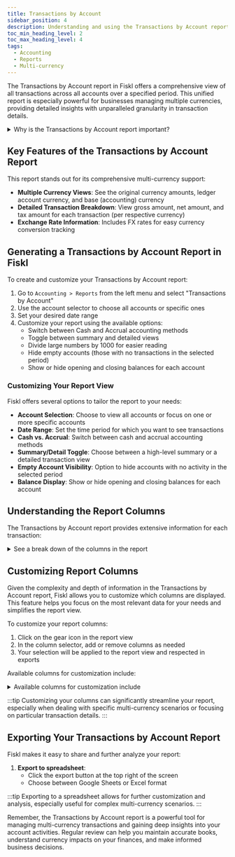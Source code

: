 ```yaml
---
title: Transactions by Account
sidebar_position: 4
description: Understanding and using the Transactions by Account report in Fiskl
toc_min_heading_level: 2
toc_max_heading_level: 4
tags:
  - Accounting
  - Reports
  - Multi-currency
---
```


The Transactions by Account report in Fiskl offers a comprehensive view of all transactions across all accounts over a specified period. This unified report is especially powerful for businesses managing multiple currencies, providing detailed insights with unparalleled granularity in transaction details.

<details>
<summary>Why is the Transactions by Account report important?</summary>

The Transactions by Account report is essential because it:
- Offers a detailed view of all transactions for selected accounts
- Provides multi-currency support at an unprecedented level of detail
- Helps track and reconcile transactions across different currencies
- Allows for in-depth analysis of account activity over time
</details>

## Key Features of the Transactions by Account Report

This report stands out for its comprehensive multi-currency support:

- **Multiple Currency Views**: See the original currency amounts, ledger account currency, and base (accounting) currency
- **Detailed Transaction Breakdown**: View gross amount, net amount, and tax amount for each transaction (per respective currency)
- **Exchange Rate Information**: Includes FX rates for easy currency conversion tracking

## Generating a Transactions by Account Report in Fiskl

To create and customize your Transactions by Account report:

1. Go to `Accounting > Reports` from the left menu and select "Transactions by Account"
2. Use the account selector to choose all accounts or specific ones
3. Set your desired date range
4. Customize your report using the available options:
   - Switch between Cash and Accrual accounting methods
   - Toggle between summary and detailed views
   - Divide large numbers by 1000 for easier reading
   - Hide empty accounts (those with no transactions in the selected period)
   - Show or hide opening and closing balances for each account

### Customizing Your Report View

Fiskl offers several options to tailor the report to your needs:

- **Account Selection**: Choose to view all accounts or focus on one or more specific accounts
- **Date Range**: Set the time period for which you want to see transactions
- **Cash vs. Accrual**: Switch between cash and accrual accounting methods
- **Summary/Detail Toggle**: Choose between a high-level summary or a detailed transaction view
- **Empty Account Visibility**: Option to hide accounts with no activity in the selected period
- **Balance Display**: Show or hide opening and closing balances for each account

## Understanding the Report Columns

The Transactions by Account report provides extensive information for each transaction:

<details>
<summary>See a break down of the columns in the report</summary>


1. **Account**: The name of the account
1. **Date**: The date of the transaction
1. **Type**: The type of transaction (e.g., invoice, expense, transfer)
1. **Name**: The name of the client or vendor
1. **Category**: The category assigned to the transaction
1. **Description**: A brief description of the transaction

**For amounts, the report shows:**

1. **Gross Amount**: Total transaction amount
1. **Net Amount**: Amount excluding tax
1. **Tax Amount**: Tax portion of the transaction

**Each of these amounts (Gross, Net, Tax) is shown in three currencies:::

- **Original Currency**: The currency in which the transaction was originally recorded
- **Account Currency**: The currency of the account (for revenue and expenses, this is the base currency)
- **Base Currency**: Your company's base accounting currency

1. **Balance**: Running balance of the account (if enabled)
1. **Tax Rate**: Applicable tax rate for the transaction
1. **FX Rate**: Exchange rate between the base currency and account currency

</details>

## Customizing Report Columns

Given the complexity and depth of information in the Transactions by Account report, Fiskl allows you to customize which columns are displayed. This feature helps you focus on the most relevant data for your needs and simplifies the report view.

To customize your report columns:

1. Click on the gear icon in the report view
2. In the column selector, add or remove columns as needed
3. Your selection will be applied to the report view and respected in exports

Available columns for customization include:

<details>
<summary>Available columns for customization include</summary>

- Number
- Type
- Client/Vendor
- Description
- Gross Amount (Original Currency)
- Net Amount (Original Currency)
- Tax Amount (Original Currency)
- FX rate

</details>

:::tip
Customizing your columns can significantly streamline your report, especially when dealing with specific multi-currency scenarios or focusing on particular transaction details.
:::


## Exporting Your Transactions by Account Report

Fiskl makes it easy to share and further analyze your report:

1. **Export to spreadsheet**:
   - Click the export button at the top right of the screen
   - Choose between Google Sheets or Excel format

:::tip
Exporting to a spreadsheet allows for further customization and analysis, especially useful for complex multi-currency scenarios.
:::

Remember, the Transactions by Account report is a powerful tool for managing multi-currency transactions and gaining deep insights into your account activities. Regular review can help you maintain accurate books, understand currency impacts on your finances, and make informed business decisions.
